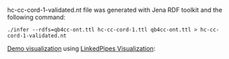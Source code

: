 hc-cc-cord-1-validated.nt file was generated with Jena RDF toolkit and the following command:

```
./infer --rdfs=qb4cc-ont.ttl hc-cc-cord-1.ttl qb4cc-ont.ttl > hc-cc-cord-1-validated.nt
```

[Demo visualization](https://demo.visualization.linkedpipes.com/visualize/datacube#/id/415?view=chart&chartType=line&isPolar=false&language=nolang&p=dd451e89d5965c56cab882362153545a) using [LinkedPipes Visualization](https://demo.visualization.linkedpipes.com/#/validator/dataCube):


